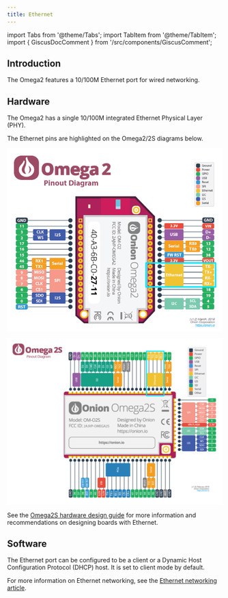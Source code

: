 ```yaml
---
title: Ethernet
---
```


import Tabs from '@theme/Tabs';
import TabItem from '@theme/TabItem';
import { GiscusDocComment } from '/src/components/GiscusComment';

## Introduction

The Omega2 features a 10/100M Ethernet port for wired networking.

## Hardware

The Omega2 has a single 10/100M integrated Ethernet Physical Layer (PHY).

The Ethernet pins are highlighted on the Omega2/2S diagrams below.

<Tabs>
  <TabItem value="omega2" label="Omega2" default>

  ![omega2-pinout ethernet-pins](./assets/omega2-pinout-ethernet-highlights.png)

   </TabItem>
  <TabItem value="omega2s" label="Omega2S">

![omega2s-pinout ethernet-pins](./assets/omega2s-pinout-ethernet-highlights.png)

  </TabItem>
</Tabs>

See the [Omega2S hardware design guide](https://github.com/OnionIoT/Omega2/blob/master/Documents/Omega2S%20Hardware%20Design%20Guide.pdf) for more information and recommendations on designing boards with Ethernet.

## Software

The Ethernet port can be configured to be a client or a Dynamic Host Configuration Protocol (DHCP) host. It is set to client mode by default. 

For more information on Ethernet networking, see the [Ethernet networking article](../networking/ethernet).

<GiscusDocComment />